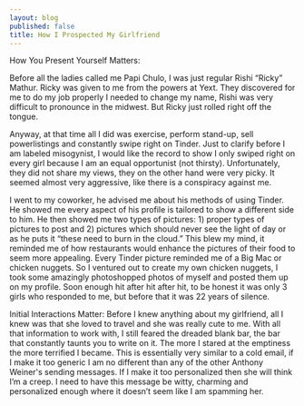 ```yaml
---
layout: blog
published: false
title: How I Prospected My Girlfriend
---
```

How You Present Yourself Matters: 

Before all the ladies called me Papi Chulo, I was just regular Rishi “Ricky” Mathur. Ricky was given to me from the powers at Yext. They discovered for me to do my job properly I needed to change my name, Rishi was very difficult to pronounce in the midwest. But Ricky just rolled right off the tongue.

Anyway, at that time all I did was exercise, perform stand-up, sell powerlistings and constantly swipe right on Tinder. Just to clarify before I am labeled misogynist, I would like the record to show I only swiped right on every girl because I am an equal opportunist (not thirsty). Unfortunately, they did not share my views, they on the other hand were very picky. It seemed almost very aggressive, like there is a conspiracy against me.  

I went to my coworker, he advised me about his methods of using Tinder. He showed me every aspect of his profile is tailored to show a different side to him. He then showed me two types of pictures: 1) proper types of pictures to post and 2) pictures which should never see the light of day or as he puts it “these need to burn in the cloud.” This blew my mind, it reminded me of how restaurants would enhance the pictures of their food to seem more appealing. 
Every Tinder picture reminded me of a Big Mac or chicken nuggets. So I ventured out to create my own chicken nuggets, I took some amazingly photoshopped photos of myself and posted them up on my profile. Soon enough hit after hit after hit, to be honest it was only 3 girls who responded to me, but before that it was 22 years of silence.

Initial Interactions Matter:
Before I knew anything about my girlfriend, all I knew was that she loved to travel and  she was really cute to me. With all that information to work with, I still feared the dreaded blank bar, the bar that constantly taunts you to write on it. 
The more I stared at the emptiness the more terrified I became. This is essentially very similar to a cold email, if I make it too generic I am no different than any of the other Anthony Weiner's sending messages. 
If I make it too personalized then she will think I’m a creep. I need to have this message be witty, charming and personalized enough where it doesn’t seem like I am spamming her. 
